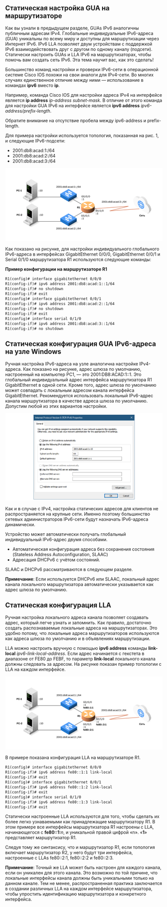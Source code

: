 <!-- verified: agorbachev 03.05.2022 -->

<!-- 12.4.1 -->
## Статическая настройка GUA на маршрутизаторе

Как вы узнали в предыдущем разделе, GUAs IPv6 аналогичны публичным адресам IPv4. Глобальные индивидуальные IPv6-адреса (GUA) уникальны по всему миру и доступны для маршрутизации через Интернет IPv6. IPv6 LLA позволяет двум устройствам с поддержкой IPv6 взаимодействовать друг с другом по одному каналу (подсети). Статически настроить GUAs и LLA IPv6 на маршрутизаторах, чтобы помочь вам создать сеть IPv6. Эта тема научит вас, как это сделать!

Большинство команд настройки и проверки IPv6-сети в операционной системе Cisco IOS похожи на свои аналоги для IPv4-сети. Во многих случаях единственное отличие между ними — использование в командах **ipv6** вместо **ip**.

Например, команда Cisco IOS для настройки адреса IPv4 на интерфейсе является **ip address** _ip-address subnet-mask_. В отличие от этого команда для настройки GUA IPv6 на интерфейсе является **ipv6 address** _ipv6-address/prefix-length_.

Обратите внимание на отсутствие пробела между ipv6-address и prefix-length.

Для примера настройки используется топология, показанная на рис. 1, и следующие IPv6-подсети:

* 2001:db8:acad:1:/64
* 2001:db8:acad:2:/64
* 2001:db8:acad:3:/64

![](./assets/12.4.1.svg)


Как показано на рисунке, для настройки индивидуального глобального IPv6-адреса в интерфейсах GigabitEthernet 0/0/0, GigabitEthernet 0/0/1 и Serial 0/1/0 маршрутизатора R1 используются следующие команды:

**Пример конфигурации на маршрутизаторе R1**

```
R1(config)# interface gigabitethernet 0/0/0 
R1(config-if)# ipv6 address 2001:db8:acad:1::1/64
R1(config-if)# no shutdown
R1(config-if)# exit
R1(config)# interface gigabitethernet 0/0/1 
R1(config-if)# ipv6 address 2001:db8:acad:2::1/64
R1(config-if)# no shutdown
R1(config-if)# exit
R1(config)# interface serial 0/1/0 
R1(config-if)# ipv6 address 2001:db8:acad:3::1/64
R1(config-if)# no shutdown
```

<!-- 12.4.2 -->
## Статическая конфигурация GUA IPv6-адреса на узле Windows

Ручная настройка IPv6-адреса на узле аналогична настройке IPv4-адреса. Как показано на рисунке, адрес шлюза по умолчанию, настроенный на компьютер PC1, — это 2001:DB8:ACAD:1::1. Это глобальный индивидуальный адрес интерфейса маршрутизатора R1 GigabitEthernet в одной сети. Кроме того, адрес шлюза по умолчанию может совпадать с локальным адресом канала интерфейса GigabitEthernet. Рекомендуется использовать локальный IPv6-адрес канала  маршрутизатора в качестве адреса шлюза по умолчанию. Допустим любой из этих вариантов настройки.

![](./assets/12.4.2.png)


Как и в случае с IPv4, настройка статических адресов для клиентов не распространяется на крупные сети. Именно поэтому большинство сетевых администраторов IPv6-сети будут назначать IPv6-адреса динамически.

Устройство может автоматически получать глобальный индивидуальный IPv6-адрес двумя способами.

* Автоматическая конфигурация адреса без сохранения состояния (Stateless Address Autoconfiguration, SLAAC)
* Адресация DHCPv6 с учётом состояний.

SLAAC и DHCPv6 рассматриваются в следующем разделе.

**Примечание**: Если используется DHCPv6 или SLAAC, локальный адрес канала локального маршрутизатора автоматически указывается как адрес шлюза по умолчанию.

<!-- 12.4.3 -->
## Статическая конфигурация LLA

Ручная настройка локального адреса канала позволяет создавать адрес, который легче узнать и запомнить. Как правило, достаточно создать распознаваемые локальные адреса на маршрутизаторах. Это удобно потому, что локальные адреса маршрутизаторов используются как адреса шлюза по умолчанию и в объявлениях маршрутизации.

LLA можно настроить вручную с помощью **ipv6 address** команды **link-local** _ipv6-link-local-address_. Если адрес начинается с гекстета в диапазоне от FE80 до FEBF, то параметр **link-local** локального канала должны следовать за адресом. На рисунке показан пример топологии с LLA на каждом интерфейсе.

![](./assets/12.4.3.svg)


В примере показана конфигурация LLA на маршрутизаторе R1.

```
R1(config)# interface gigabitethernet 0/0/0 
R1(config-if)# ipv6 address fe80::1:1 link-local
R1(config-if)# exit
R1(config)# interface gigabitethernet 0/0/1 
R1(config-if)# ipv6 address fe80::1:2 link-local
R1(config-if)# exit
R1(config)# interface serial 0/1/0 
R1(config-if)# ipv6 address fe80::1:3 link-local
R1(config-if)# exit
```

Статически настроенные LLA используются для того, чтобы сделать их более легко узнаваемыми как принадлежащие маршрутизатору R1. В этом примере все интерфейсы маршрутизатора R1 настроены с LLA, начинающегося с **fe80::1:**_n_, и уникальной правой цифрой «n». «**1**» представляет маршрутизатор R1.

Следуя тому же синтаксису, что и маршрутизатор R1, если топология включает маршрутизатор R2, у него будут три интерфейса, настроенные с LLAs fe80::2:1, fe80::2:2 и fe80::2:3.

**Примечание**: Точный же LLA может быть настроен для каждого канала, если он уникален для этого канала. Это возможно по той причине, что локальные интерфейсы канала должны быть уникальными только на данном канале. Тем не менее, распространенная практика заключается в создании различных LLA на каждом интерфейсе маршрутизатора, чтобы упростить идентификацию маршрутизатора и конкретного интерфейса.

<!-- 12.4.4 -->
<!-- syntax -->

